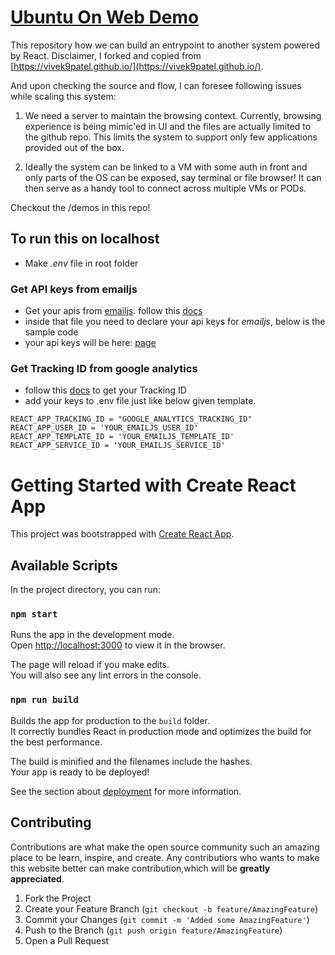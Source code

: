# [Ubuntu On Web Demo](https://github.com/vishwarajanand/ubuntu_on_web_demo/)
This repository how we can build an entrypoint to another system powered by React.
Disclaimer, I forked and copied from [https://vivek9patel.github.io/](https://vivek9patel.github.io/).

And upon checking the source and flow, I can foresee following issues while scaling this system:

1. We need a server to maintain the browsing context. Currently, browsing experience is being mimic'ed in UI and the files are actually limited to the github repo. This limits the system to support only few applications provided out of the box.

2. Ideally the system can be linked to a VM with some auth in front and only parts of the OS can be exposed, say terminal or file browser! It can then serve as a handy tool to connect across multiple VMs or PODs.

Checkout the /demos in this repo!

## To run this on localhost

- Make _.env_ file in root folder

### Get API keys from emailjs

- Get your apis from [emailjs](https://www.emailjs.com/).
  follow this [docs](https://www.emailjs.com/docs)
- inside that file you need to declare your api keys for _emailjs_, below is the sample code
- your api keys will be here: [page](https://dashboard.emailjs.com/admin/integration)
<!-- to get google analytics tracking id -->

### Get Tracking ID from google analytics

- follow this [docs](https://support.google.com/analytics/answer/10269537?ref_topic=1009620) to get your Tracking ID
- add your keys to .env file just like below given template.

```
REACT_APP_TRACKING_ID = "GOOGLE_ANALYTICS_TRACKING_ID"
REACT_APP_USER_ID = 'YOUR_EMAILJS_USER_ID'
REACT_APP_TEMPLATE_ID = 'YOUR_EMAILJS_TEMPLATE_ID'
REACT_APP_SERVICE_ID = 'YOUR_EMAILJS_SERVICE_ID'
```

# Getting Started with Create React App

This project was bootstrapped with [Create React App](https://github.com/facebook/create-react-app).

## Available Scripts

In the project directory, you can run:

### `npm start`

Runs the app in the development mode.\
Open [http://localhost:3000](http://localhost:3000) to view it in the browser.

The page will reload if you make edits.\
You will also see any lint errors in the console.

### `npm run build`

Builds the app for production to the `build` folder.\
It correctly bundles React in production mode and optimizes the build for the best performance.

The build is minified and the filenames include the hashes.\
Your app is ready to be deployed!

See the section about [deployment](https://facebook.github.io/create-react-app/docs/deployment) for more information.

## Contributing

Contributions are what make the open source community such an amazing place to be learn, inspire, and create. Any contributiors who wants to make this website better can make contribution,which will be **greatly appreciated**.

1. Fork the Project
2. Create your Feature Branch (`git checkout -b feature/AmazingFeature`)
3. Commit your Changes (`git commit -m 'Added some AmazingFeature'`)
4. Push to the Branch (`git push origin feature/AmazingFeature`)
5. Open a Pull Request
